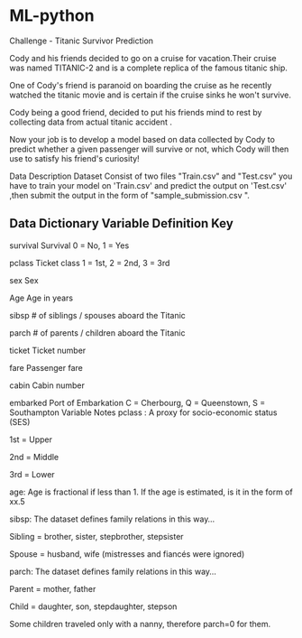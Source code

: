 # ML-python
Challenge - Titanic Survivor Prediction

Cody and his friends decided to go on a cruise for vacation.Their cruise was named TITANIC-2 and is a complete replica of the famous titanic ship.

One of Cody's friend is paranoid on boarding the cruise as he recently watched the titanic movie and is certain if the cruise sinks he won't survive.

Cody being a good friend, decided to put his friends mind to rest by collecting data from actual titanic accident .

Now your job is to develop a model based on data collected by Cody to predict whether a given passenger will survive or not, which Cody will then use to satisfy his friend's curiosity!

Data Description
Dataset Consist of two files "Train.csv" and "Test.csv" you have to train your model on 'Train.csv' and predict the output on 'Test.csv' ,then submit the output in the form of "sample_submission.csv ".

Data Dictionary
Variable      Definition          Key
------------------------------------------------------------------
survival        Survival           0 = No, 1 = Yes

pclass          Ticket class   1 = 1st, 2 = 2nd, 3 = 3rd

sex             Sex   

Age             Age in years   

sibsp           # of siblings / spouses aboard the Titanic  

parch           # of parents / children aboard the Titanic  

ticket          Ticket number   

fare            Passenger fare  

cabin           Cabin number   

embarked    Port of Embarkation    C = Cherbourg, Q = Queenstown, S = Southampton
Variable Notes
pclass : A proxy for socio-economic status (SES)

1st = Upper

2nd = Middle

3rd = Lower

age: Age is fractional if less than 1. If the age is estimated, is it in the form of xx.5

sibsp: The dataset defines family relations in this way…

Sibling = brother, sister, stepbrother, stepsister

Spouse = husband, wife (mistresses and fiancés were ignored)

parch: The dataset defines family relations in this way…

Parent = mother, father

Child = daughter, son, stepdaughter, stepson

Some children traveled only with a nanny, therefore parch=0 for them.